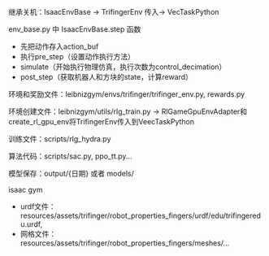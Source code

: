 继承关机：IsaacEnvBase -> TrifingerEnv  传入-> VecTaskPython

env_base.py 中 IsaacEnvBase.step 函数

- 先把动作存入action_buf
- 执行pre_step（设置动作执行方法）
- simulate（开始执行物理仿真，执行次数为control_decimation）
- post_step（获取机器人和方块的state，计算reward）

环境和奖励文件：leibnizgym/envs/trifinger/trifinger_env.py, rewards.py

环境创建文件：leibnizgym/utils/rlg_train.py -> RlGameGpuEnvAdapter和create_rl_gpu_env将TrifingerEnv传入到VeecTaskPython

训练文件：scripts/rlg_hydra.py

算法代码：scripts/sac.py, ppo_tt.py...

模型保存：output/{日期} 或者 models/

isaac gym

- urdf文件：resources/assets/trifinger/robot_properties_fingers/urdf/edu/trifingeredu.urdf,
- 网格文件：resources/assets/trifinger/robot_properties_fingers/meshes/...